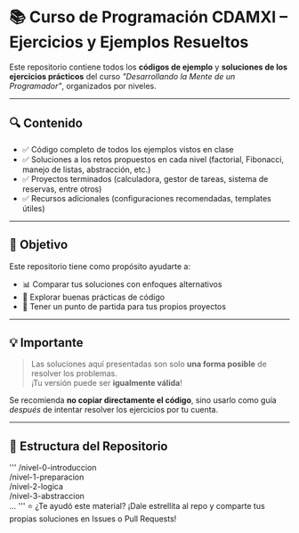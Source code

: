 # 📚 Curso de Programación CDAMXI – Ejercicios y Ejemplos Resueltos

Este repositorio contiene todos los **códigos de ejemplo** y **soluciones de los ejercicios prácticos** del curso _"Desarrollando la Mente de un Programador"_, organizados por niveles.

---

## 🔍 Contenido

- ✅ Código completo de todos los ejemplos vistos en clase  
- ✅ Soluciones a los retos propuestos en cada nivel (factorial, Fibonacci, manejo de listas, abstracción, etc.)  
- ✅ Proyectos terminados (calculadora, gestor de tareas, sistema de reservas, entre otros)  
- ✅ Recursos adicionales (configuraciones recomendadas, templates útiles)

---

## 🎯 Objetivo

Este repositorio tiene como propósito ayudarte a:

- 📊 Comparar tus soluciones con enfoques alternativos  
- 🧠 Explorar buenas prácticas de código  
- 🚀 Tener un punto de partida para tus propios proyectos

---

## 💡 Importante

> Las soluciones aquí presentadas son solo **una forma posible** de resolver los problemas.  
> ¡Tu versión puede ser **igualmente válida**!

Se recomienda **no copiar directamente el código**, sino usarlo como guía _después_ de intentar resolver los ejercicios por tu cuenta.

---

## 📂 Estructura del Repositorio

'''
/nivel-0-introduccion  
/nivel-1-preparacion  
/nivel-2-logica  
/nivel-3-abstraccion  
...
'''
⭐ ¿Te ayudó este material? ¡Dale estrellita al repo y comparte tus propias soluciones en Issues o Pull Requests!
